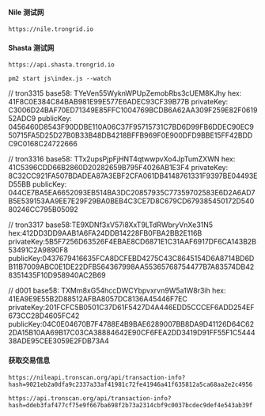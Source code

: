 #### Nile 测试网
```
https://nile.trongrid.io
```

#### Shasta 测试网
```
https://api.shasta.trongrid.io
```

```
pm2 start js\index.js --watch
```

// tron3315
base58: TYeVen55WyknWPUpZemobRbs3cUEM8KJhy
hex: 41F8C0E384C84BAB981E99E577E6ADEC93CF39B77B
privateKey: C3006D24BAF70ED71349E85FFC1004769BCDB6A62AA309F259E82F061952ADC9
publicKey: 0456460D8543F90DDBE110A06C37F95715731C7BD6D99FB6DDEC90EC950715FA5D25D27B0B33B48DB4218BFFB969F0E900DFD9BBE15FF42BDDC9C0168C24722666

// tron3316
base58: TTx2upsPjpFjHNT4qtwwpvXo4JpTumZXWN
hex: 41C5396CDD66B2860D20282659B795F4026AB1E3F4
privateKey: 8C32CC921FA507BDADEA87A3EBF2CFA061DB4148761331F9397BE04493ED55BB
publicKey: 044CE7BA5EA6652093EB514BA3DC20857935C77359702583E6D2A6AD7B5E539153AA9EE7E29F29BA0BEB4C3CE7D8C679CD679385450172D54080246CC795B05092

// tron3317
base58:TE9XDNf3xV57i8XxT9LTdRWbryVnXe31N5
hex:412DD3DD9AAB1A6FA24DDB14228FB0FBA2BB2E116B
privateKey:5B5F7256D63526F4EBAE8CD6871E1C31AAF6917DF6CA143B2B53491C2A9890F8
publicKey:0437679416635FCA8DCFEBD4275C43C8645154D6A8714BD6DB11B7009ABC0E1DE22DFB564367998AA55365768754477B7A83574DB428351435F10D958940AC2B69

// d001
base58: TXMm8xG54hccDWCYbpvxrvn9W5a1W8r3ih
hex: 41EA9E9E55B2D88512AFBA8057DC8136A45446F7EC
privateKey:201FCFC5B0501C37D61F5427D4A446EDD5CCCEF6ADD254EF673CC28D4605FC42
publicKey:04C0E04670B7F4788E4B9BAE6289007BB8DA9D41126D64C622DA15B10AA69B17C03CA38884642E90CF6FEA2DD3419D91FF55F1C544438ADE95CEE3059E2FDB73A4

#### 获取交易信息
```
https://nileapi.tronscan.org/api/transaction-info?hash=9021eb2a0dfa9c2337a33af41981c72fe41946a41f635812a5ca68aa2e2c4956
```

```
https://api.tronscan.org/api/transaction-info?hash=ddeb3faf477cf75e9f667ba698f2b73a2314cbf9c0037bcdec9def4e543ab39f
```

